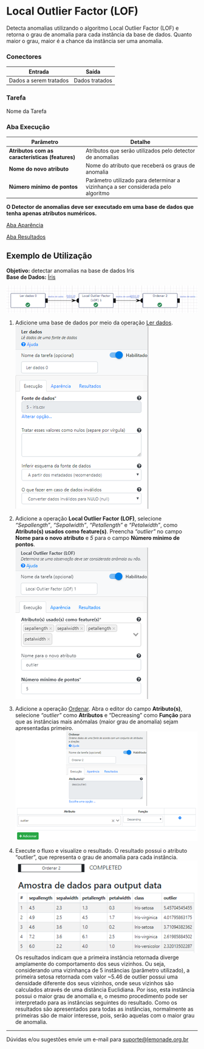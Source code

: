 # Local Outlier Factor (LOF)

Detecta anomalias utilizando o algoritmo Local Outlier Factor (LOF) e retorna o grau de anomalia para cada instância da base de dados. Quanto maior o grau, maior é a chance da instância ser uma anomalia.


### Conectores
| Entrada | Saída |
| --- | --- |
| Dados a serem tratados | Dados tratados |

### Tarefa
Nome da Tarefa

### Aba Execução
| Parâmetro | Detalhe |
| --- | --- |
| **Atributos com as características (features)** | Atributos que serão utilizados pelo detector de anomalias |
| **Nome do novo atributo** | Nome do atributo que receberá os graus de anomalia |
| **Número mínimo de pontos** | Parâmetro utilizado para determinar a vizinhança a ser considerada pelo algoritmo |

**O Detector de anomalias deve ser executado em uma base de dados que tenha apenas atributos numéricos.** 

[Aba Aparência][1]

[Aba Resultados][2]

## Exemplo de Utilização
**Objetivo:** detectar anomalias na base de dados Iris\
**Base de Dados:** [Íris][3]

![Fluxo de trabalho - ler dados](/docs/img/spark/aprendizado_de_maquina/anomalias_local_outlier_factor/image5.png)

1. Adicione uma base de dados por meio da operação [Ler dados][4].\
![Formulário ler dados](/docs/img/spark/aprendizado_de_maquina/anomalias_local_outlier_factor/image1.png)

2. Adicione a operação **Local Outlier Factor (LOF)**, selecione *“Sepallength”*, *“Sepalwidth”*, *“Petallength”* e *“Petalwidth”*, como **Atributo(s) usados como feature(s)**. Preencha *“outlier”* no campo **Nome para o novo atributo** e *5* para o campo **Número mínimo de pontos**.\
![Formulário Local Outlier Factor](/docs/img/spark/aprendizado_de_maquina/anomalias_local_outlier_factor/image3.png)

3. Adicione a operação [Ordenar][5]. Abra o editor do campo **Atributo(s)**, selecione *“outlier”* como **Atributos** e “Decreasing” como **Função** para que as instâncias mais anômalas (maior grau de anomalia) sejam apresentadas primeiro.\
![Operação Ordenar](/docs/img/spark/aprendizado_de_maquina/anomalias_local_outlier_factor/image2.png)

4.  Execute o fluxo e visualize o resultado. O resultado possui o atributo “outlier”, que representa o grau de anomalia para cada instância.
![Resultado](/docs/img/spark/aprendizado_de_maquina/anomalias_local_outlier_factor/image4.png)\
Os resultados indicam que a primeira instância retornada diverge amplamente do comportamento dos seus vizinhos. Ou seja, considerando uma vizinhança de 5 instâncias (parâmetro utilizado), a primeira setosa retornada com valor \~5.46 de outlier possui uma densidade diferente dos seus vizinhos, onde seus vizinhos são calculados através de uma distância Euclidiana. Por isso, esta instância possui o maior grau de anomalia e, o mesmo procedimento pode ser interpretado para as instâncias seguintes do resultado. Como os resultados são apresentados para todas as instâncias, normalmente as primeiras são de maior interesse, pois, serão aquelas com o maior grau de anomalia.

---
Dúvidas e/ou sugestões envie um e-mail para suporte@lemonade.org.br

[1]: /pt-br/
[2]: /pt-br/
[3]: /pt-br/
[4]: /pt-br/
[5]: /pt-br/